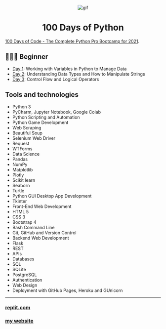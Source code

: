 <p align="center">
<img width="" src="https://media.giphy.com/media/3o6Ztp9sgPwz71EIne/giphy.gif" align="center" alt="gif" />
<h1 align="center">100 Days of Python 
</h1>
</p>


[100 Days of Code - The Complete Python Pro Bootcamp for 2021](https://www.udemy.com/course/100-days-of-code). 

## 👨🏻‍🎓 Beginner
- [Day 1](Day001): Working with Variables in Python to Manage Data
- [Day 2](Day002): Understanding Data Types and How to Manipulate Strings
- [Day 3](Day003): Control Flow and Logical Operators

## Tools and technologies

- Python 3
- PyCharm, Jupyter Notebook, Google Colab
- Python Scripting and Automation
- Python Game Development
- Web Scraping
- Beautiful Soup
- Selenium Web Driver
- Request
- WTForms
- Data Science
- Pandas
- NumPy
- Matplotlib
- Plotly
- Scikit learn
- Seaborn
- Turtle
- Python GUI Desktop App Development
- Tkinter
- Front-End Web Development
- HTML 5
- CSS 3
- Bootstrap 4
- Bash Command Line
- Git, GitHub and Version Control
- Backend Web Development
- Flask
- REST
- APIs
- Databases
- SQL
- SQLite
- PostgreSQL
- Authentication
- Web Design
- Deployment with GitHub Pages, Heroku and GUnicorn

---

### [replit.com](https://replit.com/@khatab79) 
### [my website](https://kaldaghistani.com/)

